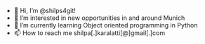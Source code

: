 - 👋 Hi, I’m @shilps4git!
- 👀 I’m interested in new opportunities in and around Munich
- 🌱 I’m currently learning Object oriented programming in Python
- 📫 How to reach me shilpa[.]karalatti[@]gmail[.]com

<!---
shilps4git/shilps4git is a ✨ special ✨ repository because its `README.md` (this file) appears on your GitHub profile.
You can click the Preview link to take a look at your changes.
--->
